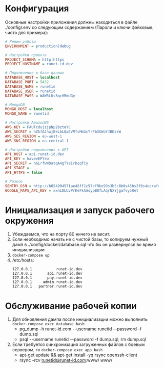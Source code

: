 # Конфигурация

Основные настройки приложения должны находиться в файле ./config/.env
со следующим содержанием (Пароли и ключи фэйковые, чисто для примера):

```ini
# Режим работы
ENVIRONMENT = production|debug

# Настройки проекта
PROJECT_SCHEMA = http|https
PROJECT_HOSTNAME = runet-id.dev

# Подключение к базе данных
DATABASE_HOST = localhost
DATABASE_PORT = 5432
DATABASE_NAME = runetid
DATABASE_USER = runetid
DATABASE_PASS = WAWRLUs3qcHMmUGy

# MongoDB
MONGO_HOST = localhost
MONGO_NAME = runetid

# Настройки AmazonWS
AWS_KEY = FAUTcdujzjpNp2bzteYC
AWS_SECRET = hZkfAJhwjBkLbLQaEVMfvMmGcYrFbXUWoYJBKzrW
AWS_SES_REGION = eu-west-1
AWS_SNS_REGION = eu-central-1

# Настройки подключения к API
API_HOST = api.runet-id.dev
API_KEY = havevEPYsw
API_SECRET = hGLrfwWDatqA4gTYairDqqfCy
API_STAGE =
API_HTTPS = false

# Разное
SENTRY_DSN = http://b054994571ae48ff1c57cf9be99s3b5:8b0s45bs3f8s4ccrafc64sfp45bda890@sentry.ruvents.com/2
GOOGLE_MAPS_API_KEY = xxnLDLUvPrKeFkAAsypBQfLAqrNXYjgafvyoRet
```

# Инициализация и запуск рабочего окружения

1. Убеждаемся, что на порту 80 ничего не висит.
2. Если необходимо начать не с чистой базы, то копируем нужный дамп в ./config/docker/database.sql
   что бы он развернулся во время инициализации.
3. `docker-compose up`
4. /etc/hosts:
   ```
   127.0.0.1           runet-id.dev
   127.0.0.1       api.runet-id.dev
   127.0.0.1       pay.runet-id.dev
   127.0.0.1     admin.runet-id.dev
   127.0.0.1   partner.runet-id.dev
   ```

# Обслуживание рабочей копии

1. Для обновления дампа после инициализации можно выполнить `docker-compose exec database bash`
   * pg_dump -h runet-id.com --username runetid --password -f dump.sql
   * psql --username runetid --password -f dump.sql; rm dump.sql
2. Если требуется синхронизация загруженных файлов с боевым сервером, то `docker-compose exec app bash`
   * apt-get update && apt-get install -yq rsync openssh-client
   * rsync -rcv runetid@runet-id.com:www/ www/
